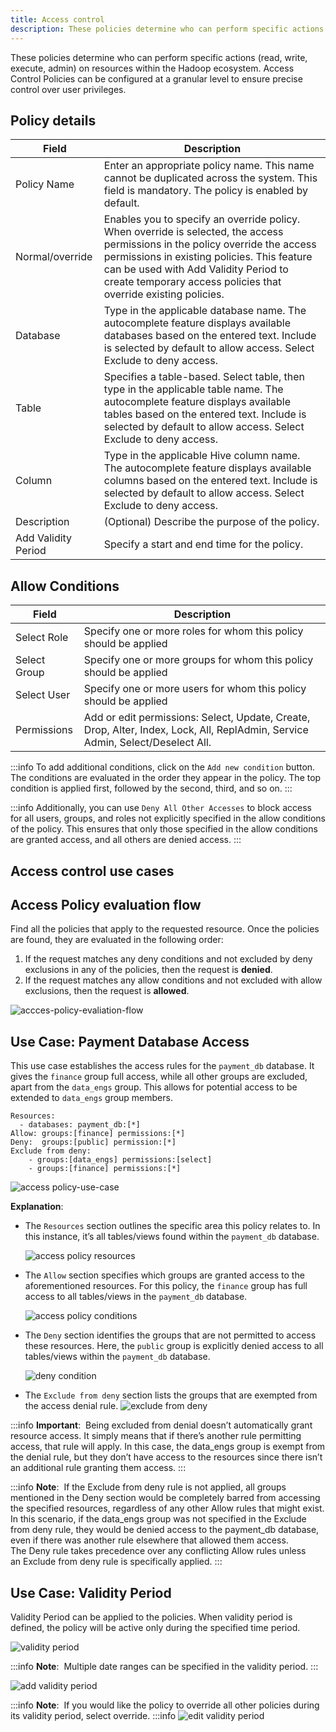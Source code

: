 ```yaml
---
title: Access control
description: These policies determine who can perform specific actions (read, write, execute, admin) on resources within the Hadoop ecosystem. Access Control Policies can be configured at a granular level to ensure precise control over user privileges.
---
```


These policies determine who can perform specific actions (read, write, execute, admin) on resources within the Hadoop ecosystem. Access Control Policies can be configured at a granular level to ensure precise control over user privileges.

## Policy details

| Field               | Description                                                                                                                                                                                                                                                                             |
| ------------------- | --------------------------------------------------------------------------------------------------------------------------------------------------------------------------------------------------------------------------------------------------------------------------------------- |
| Policy Name         | Enter an appropriate policy name. This name cannot be duplicated across the system. This field is mandatory. The policy is enabled by default.                                                                                                                                          |
| Normal/override     | Enables you to specify an override policy. When override is selected, the access permissions in the policy override the access permissions in existing policies. This feature can be used with Add Validity Period to create temporary access policies that override existing policies. |
| Database            | Type in the applicable database name. The autocomplete feature displays available databases based on the entered text. Include is selected by default to allow access. Select Exclude to deny access.                                                                                   |
| Table               | Specifies a table-based. Select table, then type in the applicable table name. The autocomplete feature displays available tables based on the entered text. Include is selected by default to allow access. Select Exclude to deny access.                                             |
| Column              | Type in the applicable Hive column name. The autocomplete feature displays available columns based on the entered text. Include is selected by default to allow access. Select Exclude to deny access.                                                                                  |
| Description         | (Optional) Describe the purpose of the policy.                                                                                                                                                                                                                                          |
| Add Validity Period | Specify a start and end time for the policy.                                                                                                                                                                                                                                            |

## Allow Conditions

| Field        | Description                                                                                                                    |
| ------------ | ------------------------------------------------------------------------------------------------------------------------------ |
| Select Role  | Specify one or more roles for whom this policy should be applied                                                               |
| Select Group | Specify one or more groups for whom this policy should be applied                                                              |
| Select User  | Specify one or more users for whom this policy should be applied                                                               |
| Permissions  | Add or edit permissions: Select, Update, Create, Drop, Alter, Index, Lock, All, ReplAdmin, Service Admin, Select/Deselect All. |

:::info
To add additional conditions, click on the `Add new condition` button. The conditions are evaluated in the order they appear in the policy. The top condition is applied first, followed by the second, third, and so on.
:::

:::info
Additionally, you can use `Deny All Other Accesses` to block access for all users, groups, and roles not explicitly specified in the allow conditions of the policy. This ensures that only those specified in the allow conditions are granted access, and all others are denied access.
:::

## Access control use cases

## Access **Policy evaluation flow**

Find all the policies that apply to the requested resource. Once the policies are found, they are evaluated in the following order:

1. If the request matches any deny conditions and not excluded by deny exclusions in any of the policies, then the request is **denied**.
2. If the request matches any allow conditions and not excluded with allow exclusions, then the request is **allowed**.

![accces-policy-evaliation-flow](/img/security/access-control-use-case/access-control-logic.png)

## **Use Case: Payment Database Access**

This use case establishes the access rules for the `payment_db` database. It gives the `finance` group full access, while all other groups are excluded, apart from the `data_engs` group. This allows for potential access to be extended to `data_engs` group members.

```
Resources:
  - databases: payment_db:[*]
Allow: groups:[finance] permissions:[*]
Deny:  groups:[public] permission:[*]
Exclude from deny:
    - groups:[data_engs] permissions:[select]
    - groups:[finance] permissions:[*]

```

![access policy-use-case](/img/security/access-control-use-case/access-policy-use-case.png)

**Explanation**:

- The `Resources` section outlines the specific area this policy relates to. In this instance, it’s all tables/views found within the `payment_db` database.

  ![access policy resources](/img/security/access-control-use-case/access-policy-resources.png)

- The `Allow` section specifies which groups are granted access to the aforementioned resources. For this policy, the `finance` group has full access to all tables/views in the `payment_db` database.

  ![access policy conditions](/img/security/access-control-use-case/access-policy-conditions.png)

- The `Deny` section identifies the groups that are not permitted to access these resources. Here, the `public` group is explicitly denied access to all tables/views within the `payment_db` database.

  ![deny condition](/img/security/access-control-use-case/access-policy-deny-conditions.png)

- The `Exclude from deny` section lists the groups that are exempted from the access denial rule.
  ![exclude from deny](/img/security/access-control-use-case/exclude-from-deny-conditions.png)

:::info **Important**: 
Being excluded from denial doesn’t automatically grant resource access. It simply means that if there’s another rule permitting access, that rule will apply. In this case, the data_engs group is exempt from the denial rule, but they don’t have access to the resources since there isn’t an additional rule granting them access.
:::

:::info **Note**: 
If the Exclude from deny rule is not applied, all groups mentioned in the Deny section would be completely barred from accessing the specified resources, regardless of any other Allow rules that might exist. In this scenario, if the data_engs group was not specified in the Exclude from deny rule, they would be denied access to the payment_db database, even if there was another rule elsewhere that allowed them access. The Deny rule takes precedence over any conflicting Allow rules unless an Exclude from deny rule is specifically applied.
:::

## **Use Case: Validity Period**

Validity Period can be applied to the policies. When validity period is defined, the policy will be active only during the specified time period.

![validity period](/img/security/access-control-use-case/access-policy-validity-period.png)

:::info **Note**: 
Multiple date ranges can be specified in the validity period.
:::

![add validity period](/img/security/access-control-use-case/add-policy-validity-period.png)

:::info **Note**: 
If you would like the policy to override all other policies during its validity period, select override.
:::info
![edit validity period](/img/security/access-control-use-case/edit-validity-period.png)
